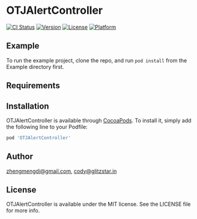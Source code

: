 # OTJAlertController

[![CI Status](https://img.shields.io/travis/zhengmengdi@gmail.com/OTJAlertController.svg?style=flat)](https://travis-ci.org/zhengmengdi@gmail.com/OTJAlertController)
[![Version](https://img.shields.io/cocoapods/v/OTJAlertController.svg?style=flat)](https://cocoapods.org/pods/OTJAlertController)
[![License](https://img.shields.io/cocoapods/l/OTJAlertController.svg?style=flat)](https://cocoapods.org/pods/OTJAlertController)
[![Platform](https://img.shields.io/cocoapods/p/OTJAlertController.svg?style=flat)](https://cocoapods.org/pods/OTJAlertController)

## Example

To run the example project, clone the repo, and run `pod install` from the Example directory first.

## Requirements

## Installation

OTJAlertController is available through [CocoaPods](https://cocoapods.org). To install
it, simply add the following line to your Podfile:

```ruby
pod 'OTJAlertController'
```

## Author

zhengmengdi@gmail.com, cody@glitzstar.in

## License

OTJAlertController is available under the MIT license. See the LICENSE file for more info.
